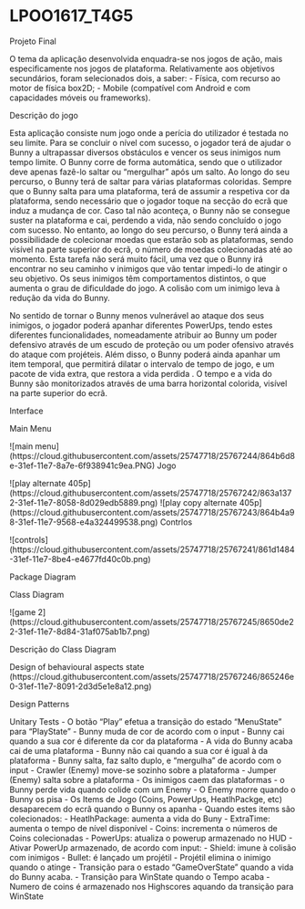 # LPOO1617_T4G5
<p>Projeto Final<p>
O tema da aplicação desenvolvida enquadra-se nos jogos de ação, mais especificamente nos jogos de plataforma.
Relativamente aos objetivos secundários, foram selecionados dois, a saber: 
- Física, com recurso ao motor de física box2D;
- Mobile (compatível com Android e com capacidades móveis ou frameworks).
</p>
Descrição do jogo<p>
Esta aplicação consiste num jogo onde a perícia do utilizador é testada no seu limite. Para se concluir o nível com sucesso, o jogador terá de ajudar o Bunny a ultrapassar diversos obstáculos e vencer os seus inimigos num tempo limite. O Bunny corre de forma automática, sendo que o utilizador deve apenas fazê-lo saltar ou “mergulhar” após um salto. Ao longo do seu percurso, o Bunny terá de saltar para várias plataformas coloridas. Sempre que o Bunny salta para uma plataforma, terá de assumir a respetiva cor da plataforma, sendo necessário que o jogador toque na secção do ecrã que induz a mudança de cor. Caso tal não aconteça, o Bunny não se consegue suster na plataforma e cai, perdendo a vida, não sendo concluído o jogo com sucesso. No entanto, ao longo do seu percurso, o Bunny terá ainda a possibilidade de colecionar moedas que estarão sob as plataformas, sendo visível na parte superior do ecrã, o número de moedas colecionadas até ao momento. Esta tarefa não será muito fácil, uma vez que o Bunny irá encontrar no seu caminho v inimigos que vão tentar impedi-lo de atingir o seu objetivo. Os seus inimigos têm comportamentos distintos, o que aumenta o grau de dificuldade do jogo. A colisão com um inimigo leva à redução da vida do Bunny.</p>
No sentido de tornar o Bunny menos vulnerável ao ataque dos seus inimigos, o jogador poderá apanhar diferentes PowerUps, tendo estes diferentes funcionalidades, nomeadamente atribuir ao Bunny um poder defensivo através de um escudo de proteção ou um poder ofensivo através do ataque com projéteis. Além disso, o Bunny poderá ainda apanhar um item temporal, que permitirá dilatar o intervalo de tempo de jogo, e um pacote de vida extra, que restora a vida perdida . O tempo e a vida do Bunny são monitorizados através de uma barra horizontal colorida, visível na parte superior do ecrã.
</p>
</p>
Interface</p>
Main Menu<p>
![main menu](https://cloud.githubusercontent.com/assets/25747718/25767244/864b6d8e-31ef-11e7-8a7e-6f938941c9ea.PNG)
Jogo<p>
![play alternate 405p](https://cloud.githubusercontent.com/assets/25747718/25767242/863a1372-31ef-11e7-8058-8d029edb5889.png)
![play copy alternate 405p](https://cloud.githubusercontent.com/assets/25747718/25767243/864b4a98-31ef-11e7-9568-e4a324499538.png)
Contrlos<p>
![controls](https://cloud.githubusercontent.com/assets/25747718/25767241/861d1484-31ef-11e7-8be4-e4677fd40c0b.png)
</p>
Package Diagram</p>

<p>Class Diagram</p>
![game 2](https://cloud.githubusercontent.com/assets/25747718/25767245/8650de22-31ef-11e7-8d84-31af075ab1b7.png)
<p>Descrição do Class Diagram</p>

<p>Design of behavioural aspects state
(https://cloud.githubusercontent.com/assets/25747718/25767246/865246e0-31ef-11e7-8091-2d3d5e1e8a12.png)
<p>Design Patterns

<p> Unitary Tests
- O botão “Play” efetua a transição do estado “MenuState” para “PlayState”
- Bunny muda de cor de acordo com o input 
- Bunny cai quando a sua cor é diferente da cor da plataforma
- A vida do Bunny acaba cai de uma plataforma
- Bunny não cai quando a sua cor é igual à da plataforma
- Bunny salta, faz salto duplo, e “mergulha” de acordo com o input
- Crawler (Enemy) move-se sozinho sobre a plataforma
- Jumper (Enemy) salta sobre a plataforma
- Os inimigos caem das plataformas
- o Bunny perde vida quando colide com um Enemy
- O Enemy morre quando o Bunny os pisa
  - Os Items de Jogo (Coins, PowerUps, HeatlhPackge, etc) desaparecem do ecrã quando o Bunny os apanha
- Quando estes items são colecionados:
 	- HeatlhPackage: aumenta a vida do Buny
	- ExtraTime: aumenta o tempo de nível disponível 
	- Coins: incrementa o números de Coins colecionadas
	- PowerUps: atualiza o powerup armazenado no HUD
- Ativar PowerUp armazenado, de acordo com input: 
- Shield: imune à colisão com inimigos
- Bullet: é lançado um projétil 
- Projétil elimina o inimigo quando o atinge  
- Transição para o estado “GameOverState” quando a vida do Bunny acaba.
- Transição para WinState quando o Tempo acaba
- Numero de coins é armazenado nos Highscores aquando da transição para WinState



